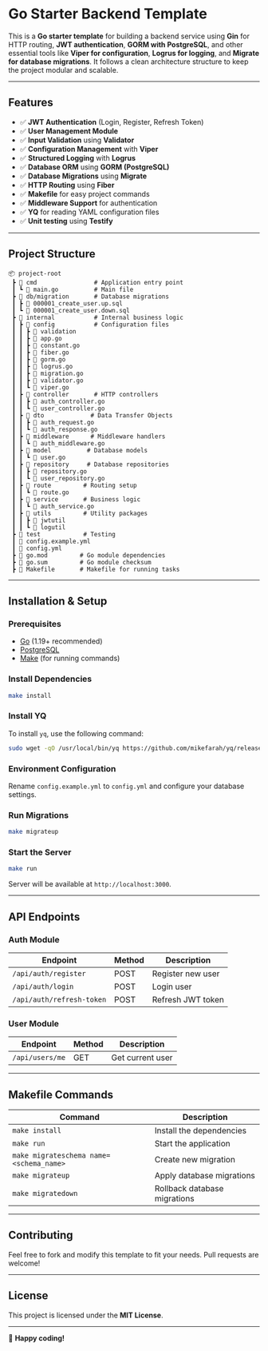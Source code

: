 # Go Starter Backend Template

This is a **Go starter template** for building a backend service using **Gin** for HTTP routing, **JWT authentication**, **GORM with PostgreSQL**, and other essential tools like **Viper for configuration**, **Logrus for logging**, and **Migrate for database migrations**. It follows a clean architecture structure to keep the project modular and scalable.

---

## Features

- ✅ **JWT Authentication** (Login, Register, Refresh Token)
- ✅ **User Management Module**
- ✅ **Input Validation** using **Validator**
- ✅ **Configuration Management** with **Viper**
- ✅ **Structured Logging** with **Logrus**
- ✅ **Database ORM** using **GORM (PostgreSQL)**
- ✅ **Database Migrations** using **Migrate**
- ✅ **HTTP Routing** using **Fiber**
- ✅ **Makefile** for easy project commands
- ✅ **Middleware Support** for authentication
- ✅ **YQ** for reading YAML configuration files
- ✅ **Unit testing** using **Testify** 

---

## Project Structure

```
📦 project-root
 ┣ 📂 cmd                # Application entry point
 ┃ ┗ 📜 main.go          # Main file
 ┣ 📂 db/migration       # Database migrations
 ┃ ┣ 📜 000001_create_user.up.sql
 ┃ ┗ 📜 000001_create_user.down.sql
 ┣ 📂 internal           # Internal business logic
 ┃ ┣ 📂 config           # Configuration files
 ┃ ┃ ┣ 📂 validation
 ┃ ┃ ┣ 📜 app.go
 ┃ ┃ ┣ 📜 constant.go
 ┃ ┃ ┣ 📜 fiber.go
 ┃ ┃ ┣ 📜 gorm.go
 ┃ ┃ ┣ 📜 logrus.go
 ┃ ┃ ┣ 📜 migration.go
 ┃ ┃ ┣ 📜 validator.go
 ┃ ┃ ┗ 📜 viper.go
 ┃ ┣ 📂 controller       # HTTP controllers
 ┃ ┃ ┣ 📜 auth_controller.go
 ┃ ┃ ┗ 📜 user_controller.go
 ┃ ┣ 📂 dto             # Data Transfer Objects
 ┃ ┃ ┣ 📜 auth_request.go
 ┃ ┃ ┗ 📜 auth_response.go
 ┃ ┣ 📂 middleware      # Middleware handlers
 ┃ ┃ ┗ 📜 auth_middleware.go
 ┃ ┣ 📂 model          # Database models
 ┃ ┃ ┗ 📜 user.go
 ┃ ┣ 📂 repository     # Database repositories
 ┃ ┃ ┣ 📜 repository.go
 ┃ ┃ ┗ 📜 user_repository.go
 ┃ ┣ 📂 route         # Routing setup
 ┃ ┃ ┗ 📜 route.go
 ┃ ┣ 📂 service       # Business logic
 ┃ ┃ ┗ 📜 auth_service.go
 ┃ ┣ 📂 utils         # Utility packages
 ┃ ┃ ┣ 📂 jwtutil
 ┃ ┃ ┗ 📂 logutil
 ┣ 📂 test            # Testing
 ┃ 📜 config.example.yml
 ┃ 📜 config.yml
 ┣ 📜 go.mod         # Go module dependencies
 ┣ 📜 go.sum         # Go module checksum
 ┣ 📜 Makefile       # Makefile for running tasks
```

---

## Installation & Setup

### Prerequisites

- [Go](https://golang.org/dl/) (1.19+ recommended)
- [PostgreSQL](https://www.postgresql.org/)
- [Make](https://www.gnu.org/software/make/) (for running commands)

### Install Dependencies

```sh
make install
```

### Install YQ

To install `yq`, use the following command:

```sh
sudo wget -qO /usr/local/bin/yq https://github.com/mikefarah/yq/releases/latest/download/yq_linux_amd64 && sudo chmod +x /usr/local/bin/yq
```

### Environment Configuration

Rename `config.example.yml` to `config.yml` and configure your database settings.

### Run Migrations

```sh
make migrateup
```

### Start the Server

```sh
make run
```

Server will be available at `http://localhost:3000`.

---

## API Endpoints

### Auth Module

| Endpoint                 | Method | Description          |
|--------------------------|--------|----------------------|
| `/api/auth/register`     | POST   | Register new user    |
| `/api/auth/login`        | POST   | Login user           |
| `/api/auth/refresh-token`| POST   | Refresh JWT token    |

### User Module

| Endpoint          | Method | Description      |
|-------------------|--------|------------------|
| `/api/users/me`   | GET    | Get current user |

---

## Makefile Commands

| Command           | Description                  |
|-------------------|------------------------------|
| `make install`    | Install the dependencies     |
| `make run`        | Start the application        |
| `make migrateschema name=<schema_name>`  | Create new migration |
| `make migrateup`  | Apply database migrations    |
| `make migratedown`| Rollback database migrations |

---

## Contributing

Feel free to fork and modify this template to fit your needs. Pull requests are welcome!

---

## License

This project is licensed under the **MIT License**.

---

🚀 **Happy coding!**
